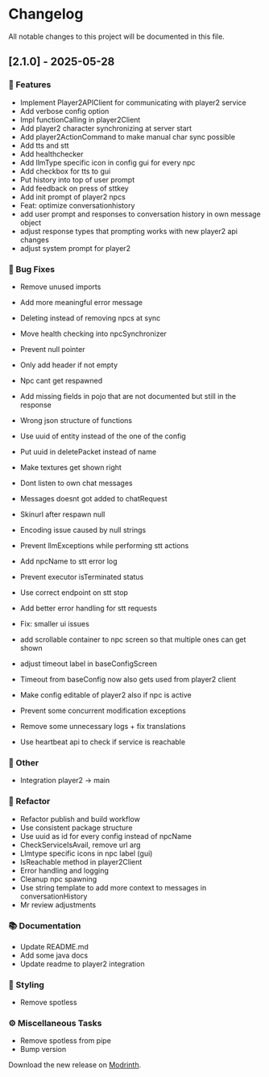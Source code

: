 # Changelog

All notable changes to this project will be documented in this file.

## [2.1.0] - 2025-05-28

### 🚀 Features

- Implement Player2APIClient for communicating with player2 service
- Add verbose config option
- Impl functionCalling in player2Client
- Add player2 character synchronizing at server start
- Add player2ActionCommand to make manual char sync possible
- Add tts and stt
- Add healthchecker
- Add llmType specific icon in config gui for every npc
- Add checkbox for tts to gui
- Put history into top of user prompt
- Add feedback on press of sttkey
- Add init prompt of player2 npcs
- Feat: optimize conversationhistory
- add user prompt and responses to conversation history in own message object
- adjust response types that prompting works with new player2 api changes
- adjust system prompt for player2


### 🐛 Bug Fixes

- Remove unused imports
- Add more meaningful error message
- Deleting instead of removing npcs at sync
- Move health checking into npcSynchronizer
- Prevent null pointer
- Only add header if not empty
- Npc cant get respawned
- Add missing fields in pojo that are not documented but still in the response
- Wrong json structure of functions
- Use uuid of entity instead of the one of the config
- Put uuid in deletePacket instead of name
- Make textures get shown right
- Dont listen to own chat messages
- Messages doesnt got added to chatRequest
- Skinurl after respawn null
- Encoding issue caused by null strings
- Prevent llmExceptions while performing stt actions
- Add npcName to stt error log
- Prevent executor isTerminated status
- Use correct endpoint on stt stop
- Add better error handling for stt requests
- Fix: smaller ui issues
- add scrollable container to npc screen so that multiple ones can get shown
- adjust timeout label in baseConfigScreen

- Timeout from baseConfig now also gets used from player2 client
- Make config editable of player2 also if npc is active
- Prevent some concurrent modification exceptions
- Remove some unnecessary logs + fix translations
- Use heartbeat api to check if service is reachable

### 💼 Other

- Integration player2 -> main



### 🚜 Refactor

- Refactor publish and build workflow
- Use consistent package structure
- Use uuid as id for every config instead of npcName
- CheckServiceIsAvail, remove url arg
- Llmtype specific icons in npc label (gui)
- IsReachable method in player2Client
- Error handling and logging
- Cleanup npc spawning
- Use string template to add more context to messages in conversationHistory
- Mr review adjustments

### 📚 Documentation

- Update README.md
- Add some java docs
- Update readme to player2 integration

### 🎨 Styling

- Remove spotless

### ⚙️ Miscellaneous Tasks

- Remove spotless from pipe
- Bump version

Download the new release on [Modrinth](https://modrinth.com/mod/secondbrain/versions).
